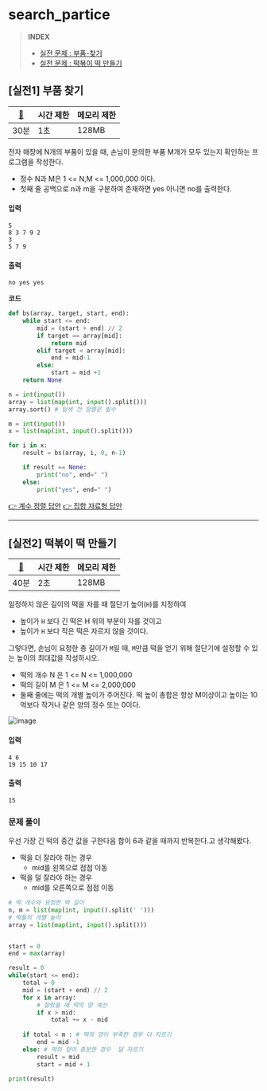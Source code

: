 # search\_partice

> **INDEX**
>
> * [실전 문제 : 부품-찾기](../../sorting/search\_pratice.md#%EC%8B%A4%EC%A0%841-%EB%B6%80%ED%92%88-%EC%B0%BE%EA%B8%B0)
> * [실전 문제 : 떡볶이 떡 만들기](../../sorting/search\_pratice.md#%EC%8B%A4%EC%A0%842-%EB%96%A1%EB%B3%B6%EC%9D%B4-%EB%96%A1-%EB%A7%8C%EB%93%A4%EA%B8%B0)

## \[실전1] 부품 찾기

| [🔗](implementation.md#메모리-제약-사항) | 시간 제한 | 메모리 제한 |
| --------------------------------- | ----- | ------ |
| 30분                               | 1초    | 128MB  |

전자 매장에 N개의 부품이 있을 때, 손님이 문의한 부품 M개가 모두 있는지 확인하는 프로그램을 작성한다.

* 정수 N과 M은 1 <= N,M <= 1,000,000 이다.
* 첫째 줄 공백으로 n과 m을 구분하여 존재하면 yes 아니면 no를 출력한다.

#### 입력

```
5
8 3 7 9 2
3
5 7 9
```

#### 출력

```
no yes yes
```

**코드**

```python
def bs(array, target, start, end):
    while start <= end:
        mid = (start + end) // 2
        if target == array[mid]:
            return mid
        elif target < array[mid]:
            end = mid-1
        else:
            start = mid +1
    return None

n = int(input())
array = list(map(int, input().split()))
array.sort() # 탐색 전 정렬은 필수

m = int(input())
x = list(map(int, input().split()))

for i in x:
    result = bs(array, i, 0, n-1)

    if result == None:
        print("no", end=" ")
    else:
        print("yes", end=" ")    
```

[👉 계수 정렬 답안](search\_partice.md) [👉 집합 자료형 답안](search\_partice.md)

***

## \[실전2] 떡볶이 떡 만들기

| [🔗](implementation.md#메모리-제약-사항) | 시간 제한 | 메모리 제한 |
| --------------------------------- | ----- | ------ |
| 40분                               | 2초    | 128MB  |

일정하지 않은 길이의 떡을 자를 때 절단기 높이(`H`)를 지정하여

* 높이가 `H` 보다 긴 떡은 H 위의 부분이 자를 것이고
* 높이가 `H` 보다 작은 떡은 자르지 않을 것이다.

그렇다면, 손님이 요청한 총 길이가 `M`일 때, `M`만큼 떡을 얻기 위해 절단기에 설정할 수 있는 높이의 최대값을 작성하시오.

* 떡의 개수 N 은 1 <= N <= 1,000,000
* 떡의 길이 M 은 1 <= M <= 2,000,000
* 둘째 줄에는 떡의 개별 높이가 주어진다. 떡 높이 총합은 항상 M이상이고 높이는 10억보다 작거나 같은 양의 정수 또는 0이다.

![image](https://github.com/dongwoodev/Programming-Team-Notes/assets/55238671/9efe3126-7d68-4125-9860-4ef8be6ad12a)

#### 입력

```
4 6
19 15 10 17
```

#### 출력

```
15
```

### 문제 풀이

우선 가장 긴 떡의 중간 값을 구한다음 합이 6과 같을 때까지 반복한다.고 생각해봤다.

* 떡을 더 잘라야 하는 경우
  * mid를 왼쪽으로 점점 이동
* 떡을 덜 잘라야 하는 경우
  * mid를 오른쪽으로 점점 이동

```python
# 떡 개수와 요청한 떡 길이
n, m = list(map(int, input().split(' ')))
# 떡들의 개별 높이
array = list(map(int, input().split()))


start = 0
end = max(array)

result = 0
while(start <= end):
    total = 0 
    mid = (start + end) // 2
    for x in array:
        # 잘랐을 때 떡의 양 계산
        if x > mid:
            total += x - mid
    
    if total < m : # 떡의 양이 부족한 경우 더 자르기
        end = mid -1
    else: # 떡의 양이 충분한 경우  덜 자르기
        result = mid
        start = mid + 1

print(result)
```
